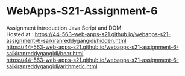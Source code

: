 # WebApps-S21-Assignment-6
Assignment introduction Java Script and DOM<br>
Hosted at : <https://44-563-web-apps-s21.github.io/webapps-s21-assignment-6-saikiranreddygangidi/hidden.html><br>
             <https://44-563-web-apps-s21.github.io/webapps-s21-assignment-6-saikiranreddygangidi/bear.html><br>
             <https://44-563-web-apps-s21.github.io/webapps-s21-assignment-6-saikiranreddygangidi/arithmetic.html><br>
